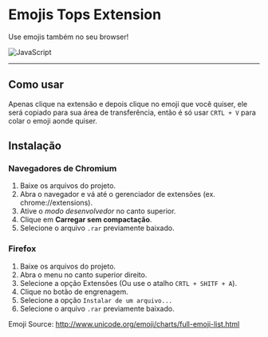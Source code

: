 # Emojis Tops Extension
Use emojis também no seu browser!

![JavaScript](https://www.shields.io/badge/JavaScript-F7DF1E?logo=javascript&style=for-the-badge)

---

## Como usar
Apenas clique na extensão e depois clique no emoji que você quiser, ele será copiado para sua área de transferência, então é só usar `CRTL + V` para colar o emoji aonde quiser.

## Instalação
### Navegadores de Chromium
1. Baixe os arquivos do projeto.
2. Abra o navegador e vá até o gerenciador de extensões (ex. chrome://extensions).
3. Ative o *modo desenvolvedor* no canto superior.
4. Clique em **Carregar sem compactação**.
5. Selecione o arquivo `.rar` previamente baixado.



### Firefox
1. Baixe os arquivos do projeto.
2. Abra o menu no canto superior direito.
3. Selecione a opção Extensões (Ou use o atalho `CRTL + SHITF + A`).
4. Clique no botão de engrenagem.
5. Selecione a opção `Instalar de um arquivo...`
6. Selecione o arquivo `.rar` previamente baixado.


Emoji Source: http://www.unicode.org/emoji/charts/full-emoji-list.html
